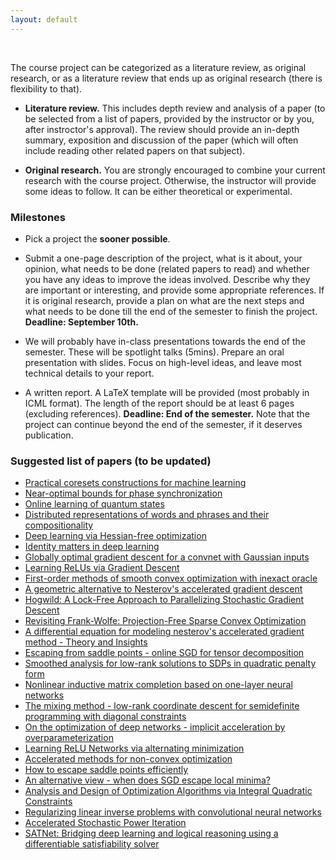 ```yaml
---
layout: default
---
```


&nbsp;

The course project can be categorized as a literature review, as original research, or as a literature review that ends up as original research (there is flexibility to that).

- **Literature review.** This includes depth review and analysis of a paper (to be selected from a list of papers, provided by the instructor or by you, after instroctor's approval). The review should provide an in-depth summary, exposition and discussion of the paper (which will often include reading other related papers on that subject).

- **Original research.** You are strongly encouraged to combine your current research with the course project. Otherwise, the instructor will provide some ideas to follow. It can be either theoretical or experimental. 

### Milestones

- Pick a project the **sooner possible**.

- Submit a one-page description of the project, what is it about, your opinion, what needs to be done (related papers to read) and whether you have any ideas to improve the ideas involved. Describe why they are important or interesting, and provide some appropriate references. If it is original research, provide a plan on what are the next steps and what needs to be done till the end of the semester to finish the project. **Deadline: September 10th.**

- We will probably have in-class presentations towards the end of the semester. These will be spotlight talks (5mins). Prepare an oral presentation with slides. Focus on high-level ideas, and leave most technical details to your report.

- A written report. A LaTeX template will be provided (most probably in ICML format). The length of the report should be at least 6 pages (excluding references). **Deadline: End of the semester.** Note that the project can continue beyond the end of the semester, if it deserves publication.

### Suggested list of papers (to be updated)

- [Practical coresets constructions for machine learning](https://arxiv.org/pdf/1703.06476.pdf)
- [Near-optimal bounds for phase synchronization](https://arxiv.org/pdf/1703.06605.pdf)
- [Online learning of quantum states](https://arxiv.org/pdf/1802.09025.pdf)
- [Distributed representations of words and phrases and their compositionality](https://papers.nips.cc/paper/5021-distributed-representations-of-words-and-phrases-and-their-compositionality.pdf)
- [Deep learning via Hessian-free optimization](http://www.cs.toronto.edu/~jmartens/docs/Deep_HessianFree.pdf)
- [Identity matters in deep learning](https://arxiv.org/pdf/1611.04231.pdf)
- [Globally optimal gradient descent for a convnet with Gaussian inputs](https://arxiv.org/pdf/1702.07966.pdf)
- [Learning ReLUs via Gradient Descent](https://arxiv.org/pdf/1705.04591.pdf)
- [First-order methods of smooth convex optimization with inexact oracle](http://www.optimization-online.org/DB_FILE/2010/12/2865.pdf)
- [A geometric alternative to Nesterov's accelerated gradient descent](https://arxiv.org/pdf/1506.08187.pdf)
- [Hogwild: A Lock-Free Approach to Parallelizing Stochastic Gradient Descent](https://arxiv.org/pdf/1106.5730.pdf)
- [Revisiting Frank-Wolfe: Projection-Free Sparse Convex Optimization](http://m8j.net/math/revisited-FW.pdf)
- [A differential equation for modeling nesterov's accelerated gradient method - Theory and Insights](http://jmlr.org/papers/volume17/15-084/15-084.pdf)
- [Escaping from saddle points - online SGD for tensor decomposition](https://arxiv.org/pdf/1503.02101.pdf)
- [Smoothed analysis for low-rank solutions to SDPs in quadratic penalty form](https://arxiv.org/pdf/1803.00186.pdf)
- [Nonlinear inductive matrix completion based on one-layer neural networks](https://arxiv.org/pdf/1805.10477.pdf)
- [The mixing method - low-rank coordinate descent for semidefinite programming with diagonal constraints](https://arxiv.org/pdf/1706.00476.pdf)
- [On the optimization of deep networks - implicit acceleration by overparameterization](https://arxiv.org/pdf/1802.06509.pdf)
- [Learning ReLU Networks via alternating minimization](https://arxiv.org/pdf/1806.07863.pdf)
- [Accelerated methods for non-convex optimization](https://arxiv.org/pdf/1611.00756.pdf)
- [How to escape saddle points efficiently](https://arxiv.org/pdf/1703.00887.pdf)
- [An alternative view - when does SGD escape local minima?](https://arxiv.org/pdf/1802.06175.pdf)
- [Analysis and Design of Optimization Algorithms via Integral Quadratic Constraints](https://arxiv.org/pdf/1408.3595.pdf)
- [Regularizing linear inverse problems with convolutional neural networks](https://arxiv.org/pdf/1907.03100.pdf)
- [Accelerated Stochastic Power Iteration](https://arxiv.org/pdf/1707.02670.pdf)
- [SATNet: Bridging deep learning and logical reasoning using a differentiable satisfiability solver](https://arxiv.org/pdf/1905.12149.pdf)

&nbsp;
&nbsp;
